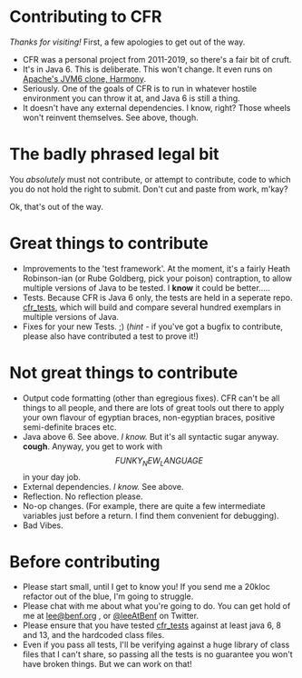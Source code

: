 # Contributing to CFR

*Thanks for visiting!*
First, a few apologies to get out of the way.  

* CFR was a personal project from 2011-2019, so there's a fair bit of cruft. 
* It's in Java 6.  This is deliberate.  This won't change.   It even runs on <a href="https://harmony.apache.org/">Apache's JVM6 clone, Harmony</a>.  
* Seriously.   One of the goals of CFR is to run in whatever hostile environment you can throw it at, and Java 6 is still a thing.
* It doesn't have any external dependencies.  I know, right?  Those wheels won't reinvent themselves.   See above, though.

# The badly phrased legal bit

You *absolutely* must not contribute, or attempt to contribute, code to which you do not hold the right to submit.   Don't cut and paste from work, m'kay?

Ok, that's out of the way.

# Great things to contribute

* Improvements to the 'test framework'.  At the moment, it's a fairly Heath Robinson-ian (or Rube Goldberg, pick your poison) contraption, to allow multiple versions of Java to be tested.  I **know** it could be better.....
* Tests.  Because CFR is Java 6 only, the tests are held in a seperate repo. <a href="https://github.com/leibnitz27/cfr_tests">cfr_tests</a>, which will build and compare several hundred exemplars in multiple versions of Java.
* Fixes for your new Tests. ;) (*hint* - if you've got a bugfix to contribute, please also have contributed a test to prove it!)

# Not great things to contribute

* Output code formatting (other than egregious fixes).  CFR can't be all things to all people, and there are lots of great tools out there to apply your own flavour of egyptian braces, non-egyptian braces, positive semi-definite braces etc.
* Java above 6.  See above.  *I know.*  But it's all syntactic sugar anyway.  **cough**.  Anyway, you get to work with $$FUNKY_NEW_LANGUAGE$$ in your day job.
* External dependencies.  *I know.*  See above.  
* Reflection.  No reflection please. 
* No-op changes.  (For example, there are quite a few intermediate variables just before a return.  I find them convenient for debugging).
* Bad Vibes.

# Before contributing

* Please start small, until I get to know you!  If you send me a 20kloc refactor out of the blue, I'm going to struggle.
* Please chat with me about what you're going to do.   You can get hold of me at lee@benf.org , or <a href="https://twitter.com/leeatbenf">@leeAtBenf</a> on Twitter.
* Please ensure that you have tested <a href="https://github.com/leibnitz27/cfr_tests">cfr_tests</a> against at least java 6, 8 and 13, and the hardcoded class files.
* Even if you pass all tests, I'll be verifying against a huge library of class files that I can't share, so passing all the tests is no guarantee you won't have broken things.  But we can work on that!

